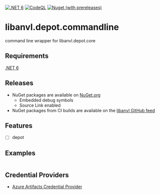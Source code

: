 ﻿[![.NET 6](https://github.com/libanvl/depot/actions/workflows/dotnet.yml/badge.svg)](https://github.com/libanvl/depot/actions/workflows/dotnet.yml)
[![CodeQL](https://github.com/libanvl/depot/actions/workflows/codeql-analysis.yml/badge.svg)](https://github.com/libanvl/depot/actions/workflows/codeql-analysis.yml)
[![Nuget (with prereleases)](https://img.shields.io/nuget/vpre/libanvl.depot.commandline?label=libanvl.depot.commandline)](https://www.nuget.org/packages/libanvl.depot.commandline/)

# libanvl.depot.commandline

command line wrapper for libanvl.depot.core

## Requirements

[.NET 6](https://dotnet.microsoft.com/download/dotnet/6.0)

## Releases

* NuGet packages are available on [NuGet.org](https://www.nuget.org/packages/libanvl.depot)
  * Embedded debug symbols
  * Source Link enabled
* NuGet packages from CI builds are available on the [libanvl GitHub feed](https://github.com/libanvl/depot/packages/)

## Features

- [ ] depot

## Examples

```
```

## Credential Providers

* [Azure Artifacts Credential Provider](https://github.com/microsoft/artifacts-credprovider)